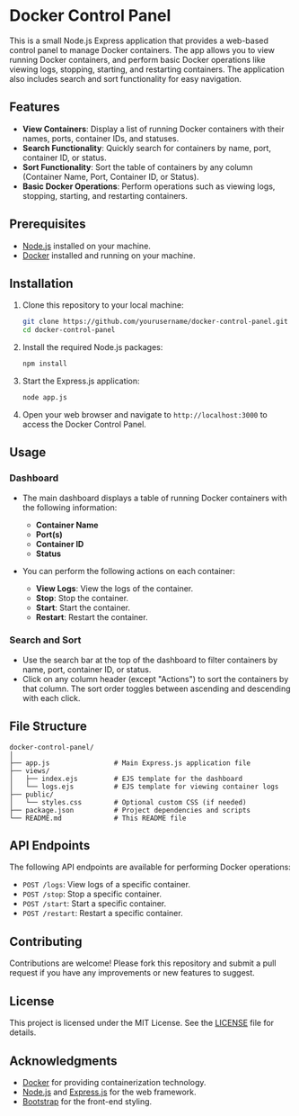 # Docker Control Panel

This is a small Node.js Express application that provides a web-based control panel to manage Docker containers. The app allows you to view running Docker containers, and perform basic Docker operations like viewing logs, stopping, starting, and restarting containers. The application also includes search and sort functionality for easy navigation.

## Features

- **View Containers**: Display a list of running Docker containers with their names, ports, container IDs, and statuses.
- **Search Functionality**: Quickly search for containers by name, port, container ID, or status.
- **Sort Functionality**: Sort the table of containers by any column (Container Name, Port, Container ID, or Status).
- **Basic Docker Operations**: Perform operations such as viewing logs, stopping, starting, and restarting containers.

## Prerequisites

- [Node.js](https://nodejs.org/) installed on your machine.
- [Docker](https://www.docker.com/) installed and running on your machine.

## Installation

1. Clone this repository to your local machine:

    ```bash
    git clone https://github.com/yourusername/docker-control-panel.git
    cd docker-control-panel
    ```

2. Install the required Node.js packages:

    ```bash
    npm install
    ```

3. Start the Express.js application:

    ```bash
    node app.js
    ```

4. Open your web browser and navigate to `http://localhost:3000` to access the Docker Control Panel.

## Usage

### Dashboard

- The main dashboard displays a table of running Docker containers with the following information:
  - **Container Name**
  - **Port(s)**
  - **Container ID**
  - **Status**

- You can perform the following actions on each container:
  - **View Logs**: View the logs of the container.
  - **Stop**: Stop the container.
  - **Start**: Start the container.
  - **Restart**: Restart the container.

### Search and Sort

- Use the search bar at the top of the dashboard to filter containers by name, port, container ID, or status.
- Click on any column header (except "Actions") to sort the containers by that column. The sort order toggles between ascending and descending with each click.

## File Structure

```plaintext
docker-control-panel/
│
├── app.js                # Main Express.js application file
├── views/
│   ├── index.ejs         # EJS template for the dashboard
│   └── logs.ejs          # EJS template for viewing container logs
├── public/
│   └── styles.css        # Optional custom CSS (if needed)
├── package.json          # Project dependencies and scripts
└── README.md             # This README file
```

## API Endpoints

The following API endpoints are available for performing Docker operations:

- `POST /logs`: View logs of a specific container.
- `POST /stop`: Stop a specific container.
- `POST /start`: Start a specific container.
- `POST /restart`: Restart a specific container.

## Contributing

Contributions are welcome! Please fork this repository and submit a pull request if you have any improvements or new features to suggest.

## License

This project is licensed under the MIT License. See the [LICENSE](LICENSE) file for details.

## Acknowledgments

- [Docker](https://www.docker.com/) for providing containerization technology.
- [Node.js](https://nodejs.org/) and [Express.js](https://expressjs.com/) for the web framework.
- [Bootstrap](https://getbootstrap.com/) for the front-end styling.
